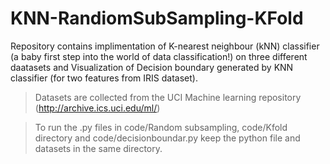 # KNN-RandiomSubSampling-KFold
  Repository contains implimentation of K-nearest neighbour (kNN) classifier (a baby first step into the world of data classification!) on three different daatasets and Visualization of Decision boundary generated by KNN classifier (for two features from IRIS dataset).

>Datasets are collected from the UCI Machine learning repository (http://archive.ics.uci.edu/ml/)

>To run the .py files in code/Random subsampling, code/Kfold directory and code/decisionboundar.py keep the python file and datasets in the same directory.
